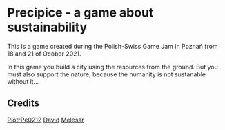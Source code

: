 # Precipice - a game about sustainability

This is a game created during the Polish-Swiss Game Jam in Poznań from 18 and 21 of Ocober 2021.

In this game you build a city using the resources from the ground. But you must also support the nature, because the humanity is not sustanable without it...

## Credits

[PiotrPe0212](https://github.com/PiotrPe0212)
[David](https://github.com/hdrichard)
[Melesar](https://github.com/Melesar)

